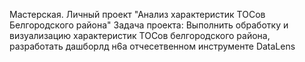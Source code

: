 Мастерская. Личный проект "Анализ характеристик ТОСов Белгородского района"
Задача проекта: Выполнить обработку и визуализацию характеристик ТОСов белгородского района, разработать дашборлд н6а отчесетвенном инструменте DataLens
